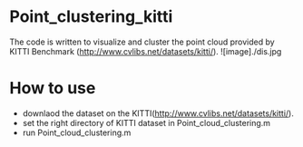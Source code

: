 # Point_clustering_kitti
The code is written to visualize and cluster the point cloud provided by KITTI Benchmark (http://www.cvlibs.net/datasets/kitti/).
![image]./dis.jpg

# How to use
- downlaod the dataset on the KITTI(http://www.cvlibs.net/datasets/kitti/).
- set the right directory of KITTI dataset in Point_cloud_clustering.m
- run Point_cloud_clustering.m
